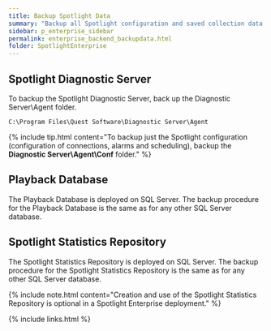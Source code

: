 ```yaml
---
title: Backup Spotlight Data
summary: "Backup all Spotlight configuration and saved collection data regularly and before upgrade or uninstall."
sidebar: p_enterprise_sidebar
permalink: enterprise_backend_backupdata.html
folder: SpotlightEnterprise
---
```





## Spotlight Diagnostic Server

To backup the Spotlight Diagnostic Server, back up the Diagnostic Server\Agent folder.

```
C:\Program Files\Quest Software\Diagnostic Server\Agent
```

{% include tip.html content="To backup just the Spotlight configuration (configuration of connections, alarms and scheduling), backup the **Diagnostic Server\Agent\Conf** folder." %}


## Playback Database

The Playback Database is deployed on SQL Server. The backup procedure for the Playback Database is the same as for any other SQL Server database.


## Spotlight Statistics Repository

The Spotlight Statistics Repository is deployed on SQL Server. The backup procedure for the Spotlight Statistics Repository is the same as for any other SQL Server database.

{% include note.html content="Creation and use of the Spotlight Statistics Repository is optional in a Spotlight Enterprise deployment." %}

{% include links.html %}
